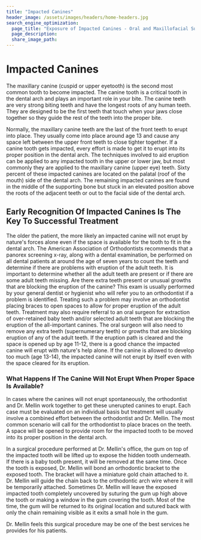 ```yaml
---
title: "Impacted Canines"
header_image: /assets/images/headers/home-headers.jpg
search_engine_optimization:
  page_title: "Exposure of Impacted Canines - Oral and Maxillofacial Surgery of Greeley PC"
  page_description:
  share_image_path:
---
```


#  Impacted Canines

The maxillary canine (cuspid or upper eyetooth) is the second most common tooth to become impacted.  The canine tooth is a critical tooth in the dental arch and plays an important role in your bite.  The canine teeth are very strong biting teeth and have the longest roots of any human teeth.  They are designed to be the first teeth that touch when your jaws close together so they guide the rest of the teeth into the proper bite.

Normally, the maxillary canine teeth are the last of the front teeth to erupt into place.  They usually come into place around age 13 and cause any space left between the upper front teeth to close tighter together.  If a canine tooth gets impacted, every effort is made to get it to erupt into its proper position in the dental arch.  The techniques involved to aid eruption can be applied to any impacted tooth in the upper or lower jaw, but most commonly they are applied to the maxillary canine (upper eye) teeth.  Sixty percent of these impacted canines are located on the palatal (roof of the mouth) side of the dental arch.  The remaining impacted canines are found in the middle of the supporting bone but stuck in an elevated position above the roots of the adjacent teeth or out to the facial side of the dental arch.  

## Early Recognition Of Impacted Canines Is The Key To Successful Treatment

The older the patient, the more likely an impacted canine will not erupt by nature's forces alone even if the space is available for the tooth to fit in the dental arch.  The American Association of Orthodontists recommends that a panorex screening x-ray, along with a dental examination, be performed on all dental patients at around the age of seven years to count the teeth and determine if there are problems with eruption of the adult teeth.  It is important to determine whether all the adult teeth are present or if there are some adult teeth missing.  Are there extra teeth present or unusual growths that are blocking the eruption of the canine?  This exam is usually performed by your general dentist or hygienist who will refer you to an orthodontist if a problem is identified.  Treating such a problem may involve an orthodontist placing braces to open spaces to allow for proper eruption of the adult teeth.  Treatment may also require referral to an oral surgeon for extraction of over-retained baby teeth and/or selected adult teeth that are blocking the eruption of the all-important canines.  	The oral surgeon will also need to remove any extra teeth (supernumerary teeth) or growths that are blocking eruption of any of the adult teeth.  If the eruption path is cleared and the space is opened up by age 11-12, there is a good chance the impacted canine will erupt with nature's help alone.  If the canine is allowed to develop too much (age 13-14), the impacted canine will not erupt by itself even with the space cleared for its eruption.

### What Happens If The Canine Will Not Erupt When Proper Space Is Available?

In cases where the canines will not erupt spontaneously, the orthodontist and Dr. Mellin work together to get these unerupted canines to erupt.  Each case must be evaluated on an individual basis but treatment will usually involve a combined effort between the orthodontist and Dr. Mellin.  The most common scenario will call for the orthodontist to place braces on the teeth.  A space will be opened to provide room for the impacted tooth to be moved into its proper position in the dental arch.

In a surgical procedure performed at Dr. Mellin's office, the gum on top of the impacted tooth will be lifted up to expose the hidden tooth underneath.  If there is a baby tooth present, it will be removed at the same time.  Once the tooth is exposed, Dr. Mellin will bond an orthodontic bracket to the exposed tooth.  The bracket will have a miniature gold chain attached to it.  Dr. Mellin will guide the chain back to the orthodontic arch wire where it will be temporarily attached.  Sometimes Dr. Mellin will leave the exposed impacted tooth completely uncovered by suturing the gum up high above the tooth or making a window in the gum covering the tooth.  Most of the time, the gum will be returned to its original location and sutured back with only the chain remaining visible as it exits a small hole in the gum.

Dr. Mellin feels this surgical procedure may be one of the best services he provides for his patients.
